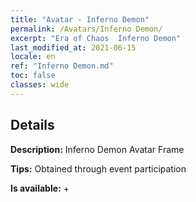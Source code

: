 ```yaml
---
title: "Avatar - Inferno Demon"
permalink: /Avatars/Inferno Demon/
excerpt: "Era of Chaos  Inferno Demon"
last_modified_at: 2021-06-15
locale: en
ref: "Inferno Demon.md"
toc: false
classes: wide
---
```

## Details

 **Description:** Inferno Demon Avatar Frame 

 **Tips:** Obtained through event participation 

 **Is available:**  + 

